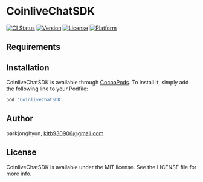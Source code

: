 # CoinliveChatSDK

[![CI Status](https://img.shields.io/travis/parkjonghyun/CoinliveChatSDK.svg?style=flat)](https://travis-ci.org/parkjonghyun/CoinliveChatSDK)
[![Version](https://img.shields.io/cocoapods/v/CoinliveChatSDK.svg?style=flat)](https://cocoapods.org/pods/CoinliveChatSDK)
[![License](https://img.shields.io/cocoapods/l/CoinliveChatSDK.svg?style=flat)](https://cocoapods.org/pods/CoinliveChatSDK)
[![Platform](https://img.shields.io/cocoapods/p/CoinliveChatSDK.svg?style=flat)](https://cocoapods.org/pods/CoinliveChatSDK)

## Requirements

## Installation

CoinliveChatSDK is available through [CocoaPods](https://cocoapods.org). To install
it, simply add the following line to your Podfile:

```ruby
pod 'CoinliveChatSDK'
```

## Author

parkjonghyun, kltb930906@gmail.com

## License

CoinliveChatSDK is available under the MIT license. See the LICENSE file for more info.
